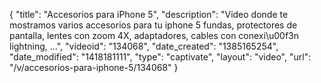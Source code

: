 {
    "title": "Accesorios para iPhone 5",
    "description": "Video donde te mostramos varios accesorios para tu iphone 5 fundas, protectores de pantalla, lentes con zoom 4X, adaptadores, cables con conexi\u00f3n lightning, ...",
    "videoid": "134068",
    "date_created": "1385165254",
    "date_modified": "1418181111",
    "type": "captivate",
    "layout": "video",
    "url": "\/v\/accesorios-para-iphone-5\/134068"
}